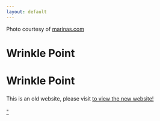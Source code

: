 ```yaml
---
layout: default
---
```

<div class="cover-tint"></div>
<div class="marinascom">Photo courtesy of <a href="https://marinas.com/view/harbor/92t2v_Bass_River_in_West_Dennis_Harbor_West_Dennis_MA_United_States">marinas.com</a></div>

<div class="w-100 d-flex flex-column align-items-center" style="height: calc( 100% - 100px);">
  <div class="w-100 h-100 d-flex flex-column align-items-center justify-content-center align-self-center w-100 text-white px-4" style="max-width: 700px;">
    <h1 class="d-none d-sm-block display-4 text-center">
      <strong>Wrinkle Point</strong>
    </h1>
    <h1 class="d-block d-sm-none text-center">
      <strong>Wrinkle Point</strong>
    </h1>
    <p style="line-height: 1.7;">
      This is an old website, please visit <a href="https://www.wrinklepoint.com/"> to view the new website!
    </p>"
  </div>
</div>


